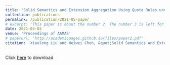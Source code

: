 ```yaml
---
title: "Solid Semantics and Extension Aggregation Using Quota Rules under Integrity Constraints"
collection: publications
permalink: /publication/2021-05-paper
# excerpt: 'This paper is about the number 2. The number 3 is left for future work.'
date: 2021-05-03
venue: 'Proceedings of AAMAS'
# paperurl: 'http://academicpages.github.io/files/paper2.pdf'
citation: 'Xiaolong Liu and Weiwei Chen, &quot;Solid Semantics and Extension Aggregation Using Quota Rules under Integrity Constraints,&quot; in <i>Proceedings of the 20th International Conference on Autonomous Agents and MultiAgent Systems (AAMAS 2021)</i>, pp. 1590–1592, 2021.'
---
```


Click [here](https://drive.google.com/file/d/1MC8RGERF1gunKJ_gwSrwEt9mneiKw7TL/view?usp=sharing) to download


<!-- The contents above will be part of a list of publications, if the user clicks the link for the publication than the contents of section will be rendered as a full page, allowing you to provide more information about the paper for the reader. When publications are displayed as a single page, the contents of the above "citation" field will automatically be included below this section in a smaller font. -->
